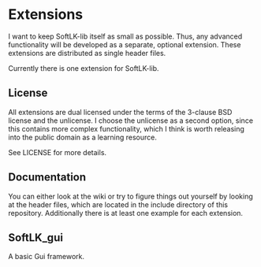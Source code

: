 # Extensions

I want to keep SoftLK-lib itself as small as possible. Thus, any advanced functionality will be developed as a separate, optional extension. These extensions are distributed as single header files.

Currently there is one extension for SoftLK-lib.

## License

All extensions are dual licensed under the terms of the 3-clause BSD license and the unlicense. I choose the unlicense as a second option, since this contains more complex functionality, which I think is worth releasing into the public domain as a learning resource.

See LICENSE for more details.

## Documentation

You can either look at the wiki or try to figure things out yourself by looking at the header files, which are located in the include directory of this repository. Additionally there is at least one example for each extension.

## SoftLK_gui

A basic Gui framework.
